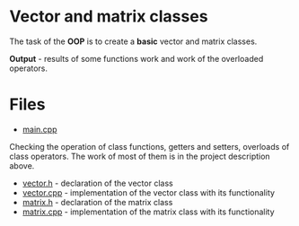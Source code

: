 # Vector and matrix classes

The task of the **OOP** is to create a **basic** vector and matrix classes. 

**Output** - results of some functions work and work of the overloaded operators.

# Files

* [main.cpp](https://github.com/EjenY-Poltavchiny/CPLUS-practice/new/main/Vector%7CMatrix%20classes)
 
Checking the operation of class functions, getters and setters, overloads of class operators. The work of most of them is in the project description above.

* [vector.h](https://github.com/EjenY-Poltavchiny/CPLUS-practice/new/main/Vector%7CMatrix%20classes/vector.h) - declaration of the vector class
* [vector.cpp](https://github.com/EjenY-Poltavchiny/CPLUS-practice/new/main/Vector%7CMatrix%20classes.vectorcpp) - implementation of the vector class with its functionality
* [matrix.h](https://github.com/EjenY-Poltavchiny/CPLUS-practice/new/main/Vector%7CMatrix%20classes/matrix.h) - declaration of the matrix class
* [matrix.cpp](https://github.com/EjenY-Poltavchiny/CPLUS-practice/new/main/Vector%7CMatrix%20classes/matrix.cpp) - implementation of the matrix class with its functionality
